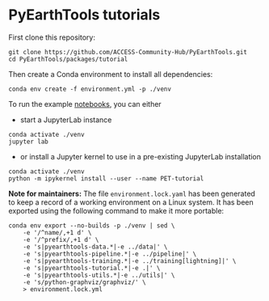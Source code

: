 # PyEarthTools tutorials

First clone this repository:

```
git clone https://github.com/ACCESS-Community-Hub/PyEarthTools.git
cd PyEarthTools/packages/tutorial
```

Then create a Conda environment to install all dependencies:

```
conda env create -f environment.yml -p ./venv
```

To run the example [notebooks](nbook/), you can either

- start a JupyterLab instance

```
conda activate ./venv
jupyter lab
```

- or install a Jupyter kernel to use in a pre-existing JupyterLab installation

```
conda activate ./venv
python -m ipykernel install --user --name PET-tutorial
```

**Note for maintainers:** The file `environment.lock.yaml` has been generated to keep a record of a working environment on a Linux system. It has been exported using the following command to make it more portable:

```
conda env export --no-builds -p ./venv | sed \
    -e '/^name/,+1 d' \
    -e '/^prefix/,+1 d' \
    -e 's|pyearthtools-data.*|-e ../data|' \
    -e 's|pyearthtools-pipeline.*|-e ../pipeline|' \
    -e 's|pyearthtools-training.*|-e ../training[lightning]|' \
    -e 's|pyearthtools-tutorial.*|-e .|' \
    -e 's|pyearthtools-utils.*|-e ../utils|' \
    -e 's/python-graphviz/graphviz/' \
    > environment.lock.yml
```
